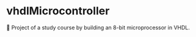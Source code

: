 # vhdlMicrocontroller

:memo: Project of a study course by building an 8-bit microprocessor in VHDL.